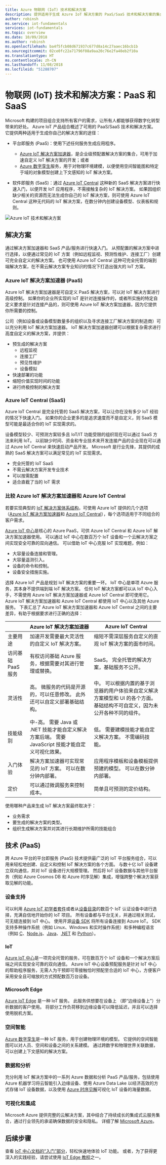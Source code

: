 ```yaml
---
title: Azure 物联网 (IoT) 技术和解决方案
description: 提供适用于生成 Azure IoT 解决方案的 PaaS/SaaS 技术和解决方案的集合。
author: robinsh
ms.service: iot-fundamentals
services: iot-fundamentals
ms.topic: overview
ms.date: 10/09/2018
ms.author: robinsh
ms.openlocfilehash: ba4f5fcb08d671937c677d8a14c27aaec16bcb1b
ms.sourcegitcommit: 02ce0fc22a71796f08a9aa20c76e2fa40eb2f10a
ms.translationtype: HT
ms.contentlocale: zh-CN
ms.lasthandoff: 11/08/2018
ms.locfileid: "51288707"
---
```

# <a name="internet-of-things-iot-technologies-and-solutions-paas-and-saas"></a>物联网 (IoT) 技术和解决方案：PaaS 和 SaaS

Microsoft 构建的项目组合支持所有客户的需求，让所有人都能够获得数字化转型带来的好处。 Azure IoT 产品组合概述了可用的 PaaS/SaaS 技术和解决方案。 它提供两种适用于生成你自己的解决方案的途径：

- 平台即服务 (PaaS)：使用下述任何服务生成应用程序。
    - [Azure IoT 解决方案加速器](https://www.azureiotsolutions.com/)，是企业级预配置解决方案的集合，可用于加速自定义 IoT 解决方案的开发；或者 
    - [Azure 数字孪生](https://azure.microsoft.com/services/digital-twins/)服务，用于对物理环境建模，以便使用空间智能图和特定于域的对象模型创建上下文感知的 IoT 解决方案。

- 软件即服务 (SaaS)：通过 [Azure IoT Central](https://azure.microsoft.com/services/iot-central/) 这种新的 SaaS 解决方案进行快速入门，以便开发 IoT 应用程序，不需接触复杂的 IoT 解决方案。 如果因组织缺少相关的资源而无法生成你自己的 IoT 解决方案，则可使用 Azure IoT Central 这种无代码的 IoT 解决方案，在数分钟内创建设备模型、仪表板和规则。

![Azure IoT 技术和解决方案](./media/iot-services-and-technologies/paas-saas-technologies-solutions.png)

## <a name="solutions"></a>解决方案

通过解决方案加速器和 SaaS 产品/服务进行快速入门。 从预配置的解决方案中进行选择，以便通过常见的 IoT 方案（例如远程监视、预测性维护、连接工厂）创建可完全自定义的解决方案。 也可使用 Azure IoT Central 这种可完全托管的端到端解决方案，在不需云解决方案专业知识的情况下打造出强大的 IoT 方案。

### <a name="azure-iot-solution-accelerators-paas"></a>Azure IoT 解决方案加速器 (PaaS)

Azure IoT 解决方案加速器是可自定义 PaaS 解决方案，可以对 IoT 解决方案进行高级控制。 如果你的企业所实现的 IoT 是针对连接操作的，或者所实施的特定自定义要求是针对连接产品的，则可使用 Azure IoT 解决方案加速器，因为它提供你所需要的控制。 

公司（例如设备或设备模型数量多的组织以及寻求连接工厂解决方案的制造商）可以充分利用 IoT 解决方案加速器。 IoT 解决方案加速器创建可以根据复杂需求进行高度自定义的解决方案，并提供： 

- 预生成的解决方案
    - 远程监视
    - 连接工厂
    - 预见性维护
    - 设备模拟
- 快速部署的功能
- 缩短价值实现时间的功能
- 进行终极控制的解决方案 
 
### <a name="azure-iot-central-saas"></a>Azure IoT Central (SaaS)

Azure IoT Central 是完全托管的 SaaS 解决方案，可以让你在没有多少 IoT 经验的情况下快速入门。 如果你的企业更多的是追求速度而不是自定义，则 SaaS 模型可能是最适合你的 IoT 实现需求的。 

设备模型较少、可预测方案较多且 IoT/IT 功能受限的组织现在可以通过 SaaS 方法来利用 IoT。 以前缺少时间、资金和专业技术来开发连接产品的企业现在可以通过 Azure IoT Central 来快速启动产品开发。 Microsoft 是行业先锋，其提供的成熟的 SaaS 解决方案可以满足常见的 IoT 实现需求。 

- 完全托管的 IoT SaaS
- 不需云解决方案开发专业技术
- 可以按需配置
- 适合直截了当的 IoT 需求

### <a name="compare-azure-iot-solution-accelerators-and-azure-iot-central"></a>比较 Azure IoT 解决方案加速器和 Azure IoT Central

若要实现典型的 [IoT 解决方案体系结构](/azure/iot-fundamentals/iot-introduction#iot-solution-architecture)，可使用 Azure IoT 提供的几个选项（[Azure IoT 解决方案加速器](/azure/iot-suite)和 [Azure IoT Central](https://www.microsoft.com/internet-of-things/iot-central-saas-solutions)），每个选项适用于不同组合的客户需求。

[Azure IoT 中心](https://azure.microsoft.com/services/iot-hub/)是核心的 Azure PaaS，可供 Azure IoT Central 和 Azure IoT 解决方案加速器使用。 可以通过 IoT 中心在数百万个 IoT 设备和一个云解决方案之间实现安全可靠的双向通信。 可以借助 IoT 中心克服 IoT 实现难题，例如：

* 大容量设备连接和管理。
* 大容量遥测引入。
* 设备的命令和控制。
* 设备安全措施实施。

选择 Azure IoT 产品是规划 IoT 解决方案的重要一环。 IoT 中心是单项 Azure 服务，其本身不提供端到端 IoT 解决方案。 任何 IoT 解决方案都可以从 IoT 中心入手，不需使用 Azure IoT 解决方案加速器或 Azure IoT Central 即可使用它。 Azure IoT 解决方案加速器和 Azure IoT Central 都使用 IoT 中心以及其他 Azure 服务。 下表汇总了 Azure IoT 解决方案加速器和 Azure IoT Central 之间的主要差异，有助于根据要求进行正确的选择：

|                        | Azure IoT 解决方案加速器 | Azure IoT Central |
| ---------------------- | --------- | ----------- |
| 主要用途 | 加速开发需要最大灵活性的自定义 IoT 解决方案。 | 缩短不需深层服务自定义的直观 IoT 解决方案的面市时间。 |
| 访问基础 PaaS 服务          | 有权访问基础 Azure 服务，根据需要对其进行管理或替换。 | SaaS。 完全托管的解决方案，基础服务不公开。 |
| 灵活性            | 高。 微服务的代码是开源的，可以任意修改。 此外还可以自定义部署基础结构。| 中。 可以根据内置的基于浏览器的用户体验来自定义解决方案模型和 UI 的各个方面。 基础结构不可自定义，因为未公开各种不同的组件。|
| 技能级别                 | 中-高。 需要 Java 或 .NET 技能才能自定义解决方案后端。 需要 JavaScript 技能才能自定义可视化效果。 | 低。 需要建模技能才能自定义解决方案。 不需编码技能。 |
| 入门体验 | 解决方案加速器可实现常见的 IoT 方案。 可以在数分钟内部署。 | 应用程序模板和设备模板提供预建的模型。 可以在数分钟内部署。 |
| 定价                | 可以通过微调服务来控制成本。 | 简单且可预测的定价结构。 |

使用哪种产品来生成 IoT 解决方案最终取决于：

* 业务需求
* 要生成的解决方案的类型。
* 组织生成解决方案并对其进行长期维护所需的技能组合

## <a name="technologies-paas"></a>技术 (PaaS)

跨 Azure 平台的平台即服务 (PaaS) 技术提供最广泛的 IoT 平台服务组合，可以用来轻松地创建、自定义和控制 IoT 解决方案的各个方面。 与数十亿 IoT 设备建立双向通信，并对 IoT 设备进行大规模管理。 然后将 IoT 设备数据与其他平台服务（例如 Azure Cosmos DB 和 Azure 时序见解）集成，增强跨整个解决方案获取见解的功能。 

### <a name="device-support"></a>设备支持

可以利用 [Azure IoT 初学者套件](https://catalog.azureiotsuite.com/kits)或者从[设备目录](http://catalog.azureiotsuite.com/)的数百个 IoT 认证设备中进行选择，充满自信地开始你的 IoT 项目。 所有设备都与平台无关，并通过相关测试，可无缝连接到 IoT 中心。
使用开源[设备 SDK](/azure/iot-hub/iot-hub-devguide-sdks) 将所有设备连接到 Azure IoT。 SDK 支持多种操作系统（例如 Linux、Windows 和实时操作系统）和多种编程语言（例如 [C](https://github.com/Azure/azure-iot-sdk-c)、[Node.js](https://github.com/Azure/azure-iot-sdk-node)、[Java](https://github.com/Azure/azure-iot-sdk-java)、[.NET](https://github.com/Azure/azure-iot-sdk-csharp) 和 [Python](https://github.com/Azure/azure-iot-sdk-python)）。

### <a name="iot"></a>IoT 
[Azure IoT 中心](https://azure.microsoft.com/services/iot-hub/)是一项完全托管的服务，可在数百万个 IoT 设备和一个解决方案后端之间实现安全可靠的双向通信。 Azure IoT 中心设备预配服务是针对 IoT 中心的帮助程序服务，无需人为干预即可零接触恰时预配至合适的 IoT 中心，方便客户采用安全且可缩放的方式预配数百万台设备。

### <a name="edge"></a>Microsoft Edge
[Azure IoT Edge](https://azure.microsoft.com/services/iot-edge/) 是一种 IoT 服务。 此服务供想要在设备上 （即“边缘设备上”）分析数据的客户使用。 将部分工作负荷移到边缘设备可以降低延迟，并且可以选择使用脱机方案。

### <a name="spatial-intelligence"></a>空间智能
[Azure 数字孪生](https://azure.microsoft.com/services/digital-twins/)是一种 IoT 服务，用于创建物理环境的模型。 它提供的空间智能图可以对人员、空间和设备之间的关系建模。 通过跨数字和物理世界关联数据，可以创建上下文感知的解决方案。  

### <a name="data-and-analytics"></a>数据和分析
充分利用 IoT 解决方案中的一系列 Azure 数据和分析 PaaS 产品/服务，包括使用 Azure 机器学习将云智能引入边缘设备、使用 Azure Data Lake 以经济高效的方式存储 IoT 设备数据，以及使用 [Azure 时序见解](https://azure.microsoft.com/services/time-series-insights/)可视化 IoT 设备的海量数据。

### <a name="visualization-and-integration"></a>可视化和集成
Microsoft Azure 提供完整的云解决方案，其中结合了持续成长的集成式云服务集合，通过行业领先的承诺确保数据的安全和隐私。 详细了解 [Microsoft Azure](https://azure.microsoft.com/)。

## <a name="next-steps"></a>后续步骤

查看 [IoT 中心文档的“入门”部分](/azure/iot-hub/iot-hub-get-started)，轻松快速地体验 IoT 功能。 或者，为了获得更深入的实践经验，请尝试使用 [IoT Edge 教程](/azure/iot-edge/tutorial-simulate-device-windows)之一。
